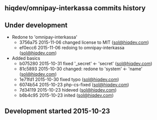 hiqdev/omnipay-interkassa commits history
-----------------------------------------

## Under development

- Redone to 'omnipay-interkassa'
    - 3756a75 2015-11-06 changed license to MIT (sol@hiqdev.com)
    - ef0ecc6 2015-11-06 redoing to omnipay-interkassa (sol@hiqdev.com)
- Added basics
    - b075280 2015-10-31 fixed '_secret' <- 'secret' (sol@hiqdev.com)
    - 81c5893 2015-10-30 changed: redone to 'system' <- 'name' (sol@hiqdev.com)
    - 1e71fd1 2015-10-30 fixed typo (sol@hiqdev.com)
    - 6074b54 2015-10-23 php-cs-fixed (sol@hiqdev.com)
    - 7d34119 2015-10-23 hideved (sol@hiqdev.com)
    - b6b4c95 2015-10-23 inited (sol@hiqdev.com)

## Development started 2015-10-23

